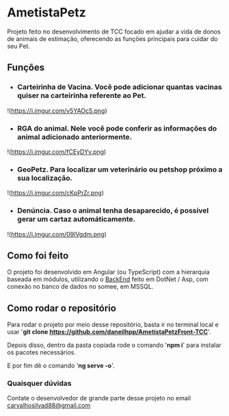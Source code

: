 # AmetistaPetz

Projeto feito no desenvolvimento de TCC focado em ajudar a vida de donos de animais de estimação, oferecendo as funções principais para cuidar do seu Pet.

## Funções

* ### Carteirinha de Vacina. Você pode adicionar quantas vacinas quiser na carteirinha referente ao Pet.
!(https://i.imgur.com/v5YAOc5.png)

* ### RGA do animal. Nele você pode conferir as informações do animal adicionado anteriormente.
!(https://i.imgur.com/fCEyDYv.png)

* ### GeoPetz. Para localizar um veterinário ou petshop próximo a sua localização.
!(https://i.imgur.com/cKpPrZr.png)

* ### Denúncia. Caso o animal tenha desaparecido, é possível gerar um cartaz automáticamente.
!(https://i.imgur.com/09lVgdm.png)


## Como foi feito

O projeto foi desenvolvido em Angular (ou TypeScript) com a hierarquia baseada em módulos, utilizando o [BackEnd](https://github.com/HiagoLCarvalho/CarteiraVacinacao) feito em DotNet / Asp, com conexão no banco de dados no somee, em MSSQL.

## Como rodar o repositório

Para rodar o projeto por meio desse repositório, basta ir no terminal local e usar '**git clone https://github.com/daneilhpp/AmetistaPetzFront-TCC**'.

Depois disso, dentro da pasta copiada rode o comando '**npm i**' para instalar os pacotes necessários.

E por fim dê o comando '**ng serve -o**'.

### Quaisquer dúvidas

Contate o desenvolvedor de grande parte desse projeto no email carvalhosilvad88@gmail.com
